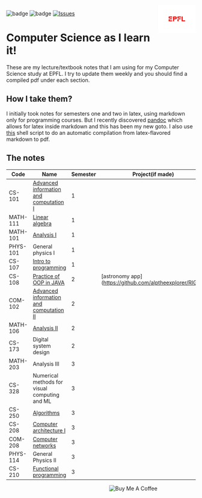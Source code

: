 <img src="extraFigures/epfl.png" align="right" width="100">

![badge](https://img.shields.io/badge/Coming_soon:sample_exam_pdfs-red.svg)
![badge](https://img.shields.io/badge/Recently_added:_project_files-green.svg)
[![Issues][current-shield]][current-url]


# Computer Science as I learn it!
These are my lecture/textbook notes that I am using for my Computer Science study at EPFL. I try to update them weekly and you should find a compiled pdf under each section. 

## How I take them? 
I initially took notes for semesters one and two in latex, using markdown only for programming courses. But I recently discovered [pandoc](https://pandoc.org/) which allows for latex inside markdown and this has been my new goto. I also use [this](https://github.com/alptheexplorer/epflLectureNotes/blob/master/produce.sh) shell script to do an automatic compilation from latex-flavored markdown to pdf. 


## The notes
| Code     | Name                                                                                                                                                               | Semester | Project(if made)                                          |
|----------|--------------------------------------------------------------------------------------------------------------------------------------------------------------------|----------|-----------------------------------------------------------|
| CS-101   | [Advanced information and computation I](https://github.com/alptheexplorer/epflLectureNotes/blob/master/epflLectureNotes/semesterOne/advancedComputation/aicc.pdf) | 1        |                                                           |
| MATH-111 | [Linear algebra](https://github.com/alptheexplorer/epflLectureNotes/blob/master/epflLectureNotes/semesterOne/linearAlgebra/linearAlgebra.pdf)                      | 1        |                                                           |
| MATH-101 | [Analysis I](https://github.com/alptheexplorer/epflLectureNotes/blob/master/epflLectureNotes/semesterOne/analysis/analysis.pdf)                                    | 1        |                                                           |
| PHYS-101 | General physics I                                                                                                                                                  | 1        |                                                           |
| CS-107   | [Intro to programming](https://github.com/alptheexplorer/epflLectureNotes/blob/master/epflLectureNotes/semesterOne/IntroductionToProgramming-Sam/ch1.md)           | 1        |                                                           |
| CS-108   | [Practice of OOP in JAVA](https://github.com/alptheexplorer/epflLectureNotes/blob/master/epflLectureNotes/semesterTwo/POOP/POOP.md)                                | 2        | [astronomy app] (https://github.com/alptheexplorer/RIGEL) |
| COM-102  | [Advanced information and computation II](https://github.com/alptheexplorer/epflLectureNotes/blob/master/epflLectureNotes/semesterTwo/AICC%202/AICC2.pdf)          | 2        |                                                           |
| MATH-106 | [Analysis II](https://github.com/alptheexplorer/epflLectureNotes/blob/master/epflLectureNotes/semesterTwo/analysisTwo/analysis2.pdf)                               | 2        |                                                           |
| CS-173   | Digital system design                                                                                                                                              | 2        |                                                           |
| MATH-203 | Analysis III                                                                                                                                                       | 3        |                                                           |
| CS-328   | Numerical methods for visual computing and ML                                                                                                                      | 3        |                                                           |
| CS-250   | [Algorithms](https://github.com/alptheexplorer/epflLectureNotes/blob/master/epflLectureNotes/semesterThree/Algorithms/alg.pdf)                                     | 3        |                                                           |
| CS-208   | [Computer architecture I](https://github.com/alptheexplorer/epflLectureNotes/blob/master/epflLectureNotes/semesterThree/computerArchitecture/compArch.md)          | 3        |                                                           |
| COM-208  | [Computer networks](https://github.com/alptheexplorer/epflLectureNotes/blob/master/epflLectureNotes/semesterThree/computerNetworks/compNetworks.md)                | 3        |                                                           |
| PHYS-114 | General Physics II                                                                                                                                                 | 3        |                                                           |
| CS-210   | [Functional programming](https://github.com/alptheexplorer/epflLectureNotes/blob/master/epflLectureNotes/semesterThree/funProg/funProg.md)                         | 3        |                                                           |

<a href="https://www.buymeacoffee.com/MGcsKPtYI" target="_blank"><img src="https://cdn.buymeacoffee.com/buttons/default-red.png" alt="Buy Me A Coffee" width="230" align="right" ></a>


[current-shield]: https://img.shields.io/badge/Current_Semester:Three-Orange.svg
[current-url]: https://github.com/alptheexplorer/epflLectureNotes#sm2



